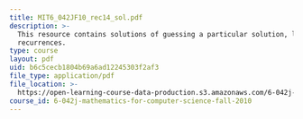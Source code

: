 ```yaml
---
title: MIT6_042JF10_rec14_sol.pdf
description: >-
  This resource contains solutions of guessing a particular solution, linear
  recurrences. 
type: course
layout: pdf
uid: b6c5cecb1804b69a6ad12245303f2af3
file_type: application/pdf
file_location: >-
  https://open-learning-course-data-production.s3.amazonaws.com/6-042j-mathematics-for-computer-science-fall-2010/b6c5cecb1804b69a6ad12245303f2af3_MIT6_042JF10_rec14_sol.pdf
course_id: 6-042j-mathematics-for-computer-science-fall-2010
---
```


